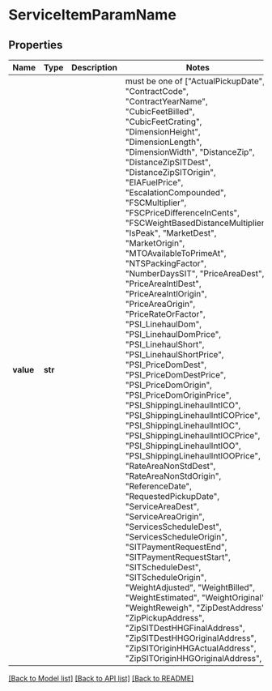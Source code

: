 # ServiceItemParamName


## Properties
Name | Type | Description | Notes
------------ | ------------- | ------------- | -------------
**value** | **str** |  |  must be one of ["ActualPickupDate", "ContractCode", "ContractYearName", "CubicFeetBilled", "CubicFeetCrating", "DimensionHeight", "DimensionLength", "DimensionWidth", "DistanceZip", "DistanceZipSITDest", "DistanceZipSITOrigin", "EIAFuelPrice", "EscalationCompounded", "FSCMultiplier", "FSCPriceDifferenceInCents", "FSCWeightBasedDistanceMultiplier", "IsPeak", "MarketDest", "MarketOrigin", "MTOAvailableToPrimeAt", "NTSPackingFactor", "NumberDaysSIT", "PriceAreaDest", "PriceAreaIntlDest", "PriceAreaIntlOrigin", "PriceAreaOrigin", "PriceRateOrFactor", "PSI_LinehaulDom", "PSI_LinehaulDomPrice", "PSI_LinehaulShort", "PSI_LinehaulShortPrice", "PSI_PriceDomDest", "PSI_PriceDomDestPrice", "PSI_PriceDomOrigin", "PSI_PriceDomOriginPrice", "PSI_ShippingLinehaulIntlCO", "PSI_ShippingLinehaulIntlCOPrice", "PSI_ShippingLinehaulIntlOC", "PSI_ShippingLinehaulIntlOCPrice", "PSI_ShippingLinehaulIntlOO", "PSI_ShippingLinehaulIntlOOPrice", "RateAreaNonStdDest", "RateAreaNonStdOrigin", "ReferenceDate", "RequestedPickupDate", "ServiceAreaDest", "ServiceAreaOrigin", "ServicesScheduleDest", "ServicesScheduleOrigin", "SITPaymentRequestEnd", "SITPaymentRequestStart", "SITScheduleDest", "SITScheduleOrigin", "WeightAdjusted", "WeightBilled", "WeightEstimated", "WeightOriginal", "WeightReweigh", "ZipDestAddress", "ZipPickupAddress", "ZipSITDestHHGFinalAddress", "ZipSITDestHHGOriginalAddress", "ZipSITOriginHHGActualAddress", "ZipSITOriginHHGOriginalAddress", ]

[[Back to Model list]](../README.md#documentation-for-models) [[Back to API list]](../README.md#documentation-for-api-endpoints) [[Back to README]](../README.md)


